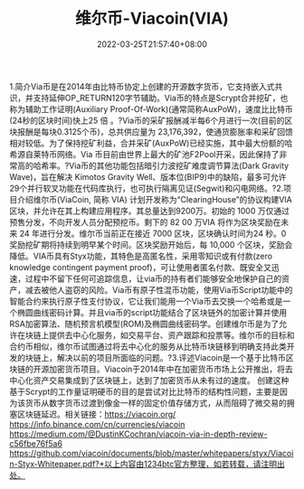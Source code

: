 ﻿---
weight: 
title: "维尔币-Viacoin(VIA)"
description: "Via币是在2014年由比特币协定上创建的开源数字货币，它支持嵌入式共识，并支持延伸OP_RETURN120字节辅助"
date: 2022-03-25T21:57:40+08:00
lastmod: 2022-03-25T16:45:40+08:00
draft: false
authors: ["Metabd"]
featuredImage: "weierbi-viacoinvia.webp"
link: ""
tags: ["数字代币","维尔币-Viacoin(VIA)"]
categories: ["navigation"]
navigation: ["数字代币"]
lightgallery: true
toc: true
pinned: false
recommend: false
recommend1: false
---
1.简介Via币是在2014年由比特币协定上创建的开源数字货币，它支持嵌入式共识，并支持延伸OP_RETURN120字节辅助。Via币的特点是Scrypt合并挖矿，也称为辅助工作证明(Auxiliary Proof-Of-Work)(通常简称AuxPoW)，速度比比特币(24秒的区块时间)快上25 倍 。?Via币的采矿报酬减半每6个月进行一次(目前的区块报酬是每块0.3125个币)，总共供应量为 23,176,392，使通货膨胀率和采矿回馈相对较低。为了保持挖矿利益，合并采矿(AuxPoW)已经实施，其中最大份额的哈希源自莱特币网络。Via 币目前由世界上最大的矿池F2Pool开采，因此保持了非常高的哈希率。?Via币的其他功能包括暗引力波挖矿难度调节算法(Dark Gravity Wave)，旨在解决 Kimotos Gravity Well、版本位(BIP9)中的缺陷，最多可允许29个并行软叉功能在代码库执行，也可执行隔离见证(Segwit)和闪电网络。?2.项目介绍维尔币(ViaCoin, 简称 VIA) 计划开发称为“ClearingHouse”的协议构建VIA区块，并允许在其上构建应用程序。其总量达到9200万。初始的 1000 万仅通过预售分发，不向开发人员分配预挖币。剩下的 82 00 万VIA 将作为区块奖励在未来 24 年进行分发。维尔币当前正在接近 7000 区块，区块确认时间为24 秒。0 奖励挖矿期将持续到明早某个时间。区块奖励开始后，每 10,000 个区块，奖励会降低。VIA币具有Styx功能，其特色是高匿名性，采用零知识或有付款(zero knowledge contingent payment proof)，可让使用者匿名付款、既安全又迅速，过程中不留下任何可追踪信息，让via币的持有者们能够安全地保护自己的资产，减去被他人盗窃的风险。Via币有原子性混币功能，使用Via币Script功能中的智能合约来执行原子性支付协议，它让我们能用一个Via币去交换一个哈希或是一个椭圆曲线密码计算。并且via币的script功能结合了区块链外的加密计算并使用RSA加密算法、随机预言机模型(ROM)及椭圆曲线密码学。创建维尔币是为了允许在块链上提供去中心化服务，如交易平台、资产跟踪和投票等。维尔币的目标和合约币相似，维尔币试图通过将去中心化的服务从比特币块链移到明确支持此类开发的块链上，解决以前的项目所面临的问题。?3.评述Viacoin是一个基于比特币区块链的开源加密货币项目。Viacoin于2014年中在加密货币市场上公开推出，将去中心化资产交易集成到了区块链上，达到了加密货币从未有过的速度。
创建这种基于Scrypt的工作量证明硬币的目的是尝试对比比特币的结构性问题，主要是因为该货币从数字货币过渡到像金一样的固定价值存储方式，从而阻碍了微交易的拥塞区块链延迟。相关链接：https://viacoin.org/
https://info.binance.com/cn/currencies/viacoin
https://medium.com/@DustinKCochran/viacoin-via-in-depth-review-c56fbe76f5a6
https://github.com/viacoin/documents/blob/master/whitepapers/styx/Viacoin-Styx-Whitepaper.pdf?*以上内容由1234btc官方整理，如若转载，请注明出处。
